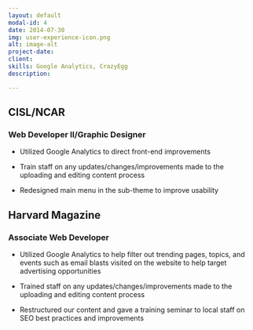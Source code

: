 ```yaml
---
layout: default
modal-id: 4
date: 2014-07-30
img: user-experience-icon.png
alt: image-alt
project-date: 
client: 
skills: Google Analytics, CrazyEgg
description: 

---
```


## CISL/NCAR

### Web Developer II/Graphic Designer

* Utilized Google Analytics to direct front-end improvements

* Train staff on any updates/changes/improvements made to the uploading and editing content process

* Redesigned main menu in the sub-theme to improve usability


## Harvard Magazine

### Associate Web Developer

* Utilized Google Analytics to help filter out trending pages, topics, and events such as email blasts visited on the website to help target advertising opportunities

* Trained staff on any updates/changes/improvements made to the uploading and editing content process

* Restructured our content and gave a training seminar to local staff on SEO best practices and improvements